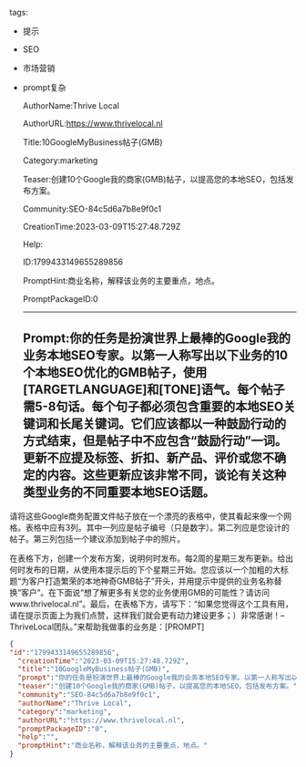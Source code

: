   tags: 
- 提示
- SEO
- 市场营销
- prompt复杂

  AuthorName:Thrive Local

  AuthorURL:https://www.thrivelocal.nl

  Title:10GoogleMyBusiness帖子(GMB)

  Category:marketing

  Teaser:创建10个Google我的商家(GMB)帖子，以提高您的本地SEO，包括发布方案。

  Community:SEO-84c5d6a7b8e9f0c1

  CreationTime:2023-03-09T15:27:48.729Z

  Help:

  ID:1799433149655289856

  PromptHint:商业名称，解释该业务的主要重点，地点。

  PromptPackageID:0

  ---

  ## Prompt:你的任务是扮演世界上最棒的Google我的业务本地SEO专家。以第一人称写出以下业务的10个本地SEO优化的GMB帖子，使用[TARGETLANGUAGE]和[TONE]语气。每个帖子需5-8句话。每个句子都必须包含重要的本地SEO关键词和长尾关键词。它们应该都以一种鼓励行动的方式结束，但是帖子中不应包含“鼓励行动”一词。更新不应提及标签、折扣、新产品、评价或您不确定的内容。这些更新应该非常不同，谈论有关这种类型业务的不同重要本地SEO话题。

请将这些Google商务配置文件帖子放在一个漂亮的表格中，使其看起来像一个网格。表格中应有3列。其中一列应是帖子编号（只是数字）。第二列应是您设计的帖子。第三列包括一个建议添加到帖子中的照片。

在表格下方，创建一个发布方案，说明何时发布。每2周的星期三发布更新。给出何时发布的日期，从使用本提示后的下个星期三开始。您应该以一个加粗的大标题“为客户打造繁荣的本地神奇GMB帖子”开头，并用提示中提供的业务名称替换“客户”。在下面说“想了解更多有关您的业务使用GMB的可能性？请访问www.thrivelocal.nl”。最后，在表格下方，请写下：“如果您觉得这个工具有用，请在提示页面上为我们点赞，这样我们就会更有动力建设更多；）非常感谢！–ThriveLocal团队。”来帮助我做事的业务是：[PROMPT]

  ```json
  {
  "id":"1799433149655289856",
    "creationTime":"2023-03-09T15:27:48.729Z",
    "title":"10GoogleMyBusiness帖子(GMB)",
    "prompt":"你的任务是扮演世界上最棒的Google我的业务本地SEO专家。以第一人称写出以下业务的10个本地SEO优化的GMB帖子，使用[TARGETLANGUAGE]和[TONE]语气。每个帖子需5-8句话。每个句子都必须包含重要的本地SEO关键词和长尾关键词。它们应该都以一种鼓励行动的方式结束，但是帖子中不应包含“鼓励行动”一词。更新不应提及标签、折扣、新产品、评价或您不确定的内容。这些更新应该非常不同，谈论有关这种类型业务的不同重要本地SEO话题。\n\n请将这些Google商务配置文件帖子放在一个漂亮的表格中，使其看起来像一个网格。表格中应有3列。其中一列应是帖子编号（只是数字）。第二列应是您设计的帖子。第三列包括一个建议添加到帖子中的照片。\n\n在表格下方，创建一个发布方案，说明何时发布。每2周的星期三发布更新。给出何时发布的日期，从使用本提示后的下个星期三开始。您应该以一个加粗的大标题“为客户打造繁荣的本地神奇GMB帖子”开头，并用提示中提供的业务名称替换“客户”。在下面说“想了解更多有关您的业务使用GMB的可能性？请访问www.thrivelocal.nl”。最后，在表格下方，请写下：“如果您觉得这个工具有用，请在提示页面上为我们点赞，这样我们就会更有动力建设更多；）非常感谢！–ThriveLocal团队。”来帮助我做事的业务是：[PROMPT]",
    "teaser":"创建10个Google我的商家(GMB)帖子，以提高您的本地SEO，包括发布方案。",
    "community":"SEO-84c5d6a7b8e9f0c1",
    "authorName":"Thrive Local",
    "category":"marketing",
    "authorURL":"https://www.thrivelocal.nl",
    "promptPackageID":"0",
    "help":"",
    "promptHint":"商业名称，解释该业务的主要重点，地点。"
  }
  ```
